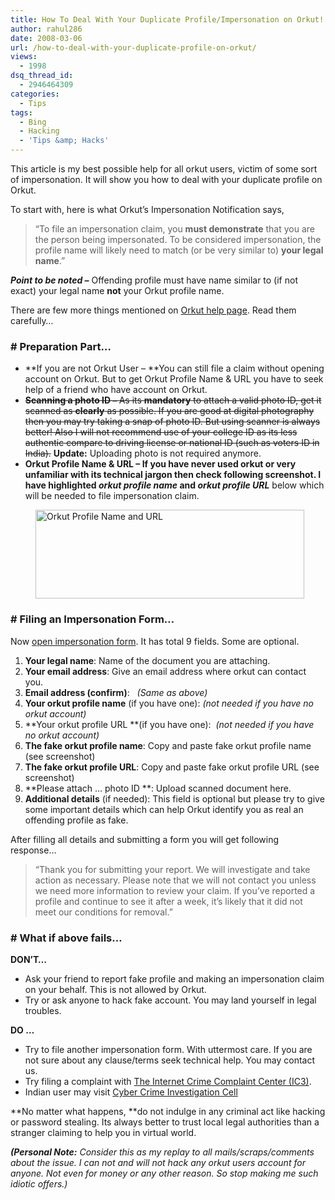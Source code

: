 ```yaml
---
title: How To Deal With Your Duplicate Profile/Impersonation on Orkut!
author: rahul286
date: 2008-03-06
url: /how-to-deal-with-your-duplicate-profile-on-orkut/
views:
  - 1998
dsq_thread_id:
  - 2946464309
categories:
  - Tips
tags:
  - Bing
  - Hacking
  - 'Tips &amp; Hacks'
---
```

This article is my best possible help for all orkut users, victim of some sort of impersonation. It will show you how to deal with your duplicate profile on Orkut.

To start with, here is what Orkut&#8217;s Impersonation Notification says,

> &#8220;To file an impersonation claim, you **must demonstrate** that you are the person being impersonated. To be considered impersonation, the profile name will likely need to match (or be very similar to) **your legal name**.&#8221;

***Point to be noted &#8211;*** Offending profile must have name similar to (if not exact) your legal name **not** your Orkut profile name.

There are few more things mentioned on <a href="http://help.orkut.com/bin/answer.py?answer=59678&hl=en-US#" onclick="_gaq.push(['_trackEvent', 'outbound-article', 'http://help.orkut.com/bin/answer.py?answer=59678&hl=en-US#', 'Orkut help page']);" target="_blank">Orkut help page</a>. Read them carefully&#8230;

### \# Preparation Part&#8230;

  * **If you are not Orkut User &#8211; **You can still file a claim without opening account on Orkut. But to get Orkut Profile Name & URL you have to seek help of a friend who have account on Orkut.
  * <span style="text-decoration: line-through"><strong>Scanning a photo ID &#8211; </strong>As its <strong>mandatory</strong> to attach a valid photo ID, get it scanned as <strong>clearly</strong> as possible. If you are good at digital photography then you may try taking a snap of photo ID. But using scanner is always better! Also I will not recommend use of your college ID as its less authentic compare to driving license or national ID (such as voters ID in India).</span> **Update:** Uploading photo is not required anymore.<span style="text-decoration: line-through"><br /> </span>
  * **Orkut Profile Name & URL &#8211; **If you have never used orkut or very unfamiliar with its technical jargon then check following screenshot. I have highlighted ***orkut profile name*** and** *orkut profile URL*** below which will be needed to file impersonation claim.

<img class="wp-image-53939" style="border-top-width: 0px;border-left-width: 0px;border-bottom-width: 0px;margin: 0px 0px 0px 40px;border-right-width: 0px" src="http://cdn.devilsworkshop.org/files/2008/03/orkut-imporsonation-form.jpg" border="0" alt="Orkut Profile Name and URL" width="430" height="142" />

### \# Filing an Impersonation Form&#8230;

Now <a href="http://help.orkut.com/bin/request.py?contact_type=print" onclick="_gaq.push(['_trackEvent', 'outbound-article', 'http://help.orkut.com/bin/request.py?contact_type=print', 'open impersonation form']);" >open impersonation form</a>. It has total 9 fields. Some are optional.

  1. **Your legal name**: Name of the document you are attaching.
  2. **Your email address**: Give an email address where orkut can contact you.
  3. **Email address (confirm)**:   *(Same as above)*
  4. **Your orkut profile name** (if you have one): *(not needed if you have no orkut account)*
  5. **Your orkut profile URL **(if you have one):  *(not needed if you have no orkut account)*
  6. **The fake orkut profile name**: Copy and paste fake orkut profile name (see screenshot)
  7. **The fake orkut profile URL**: Copy and paste fake orkut profile URL (see screenshot)
  8. **Please attach &#8230; photo ID **: Upload scanned document here.
  9. **Additional details** (if needed): This field is optional but please try to give some important details which can help Orkut identify you as real an offending profile as fake.

After filling all details and submitting a form you will get following response&#8230;

> &#8220;Thank you for submitting your report. We will investigate and take action as necessary. Please note that we will not contact you unless we need more information to review your claim. If you&#8217;ve reported a profile and continue to see it after a week, it&#8217;s likely that it did not meet our conditions for removal.&#8221;

### \# What if above fails&#8230;

**DON&#8217;T&#8230;**

  * Ask your friend to report fake profile and making an impersonation claim on your behalf. This is not allowed by Orkut.
  * Try or ask anyone to hack fake account. You may land yourself in legal troubles.

**DO &#8230;**

  * Try to file another impersonation form. With uttermost care. If you are not sure about any clause/terms seek technical help. You may contact us.
  * Try filing a complaint with <a href="http://www.ic3.gov/complaint/" onclick="_gaq.push(['_trackEvent', 'outbound-article', 'http://www.ic3.gov/complaint/', 'The Internet Crime Complaint Center (IC3)']);" >The Internet Crime Complaint Center (IC3)</a>.
  * Indian user may visit <a href="http://www.cybercellmumbai.com/contact-us" onclick="_gaq.push(['_trackEvent', 'outbound-article', 'http://www.cybercellmumbai.com/contact-us', 'Cyber Crime Investigation Cell']);" >Cyber Crime Investigation Cell</a>

**No matter what happens, **do not indulge in any criminal act like hacking or password stealing. Its always better to trust local legal authorities than a stranger claiming to help you in virtual world.

***(Personal Note:** Consider this as my replay to all mails/scraps/comments about the issue. I can not and will not hack any orkut users account for anyone. Not even for money or any other reason. So stop making me such idiotic offers.)*
